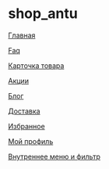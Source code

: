 # shop_antu
<p><a href="https://efekta.github.io/shop_antu/build/index.html">Главная</a></p>
<p><a href="https://efekta.github.io/shop_antu/build/faq.html">Faq</a></p>
<p><a href="https://efekta.github.io/shop_antu/build/card.html">Карточка товара</a></p>
<p><a href="https://efekta.github.io/shop_antu/build/actions.html">Акции</a></p>
<p><a href="https://efekta.github.io/shop_antu/build/blog.html">Блог</a></p>
<p><a href="https://efekta.github.io/shop_antu/build/delivery.html">Доставка</a></p>
<p><a href="https://efekta.github.io/shop_antu/build/favourites.html">Избранное</a></p>
<p><a href="https://efekta.github.io/shop_antu/build/user.html">Мой профиль</a></p>
<p><a href="https://efekta.github.io/shop_antu/build/inner.html">Внутреннее меню и фильтр</a></p>
